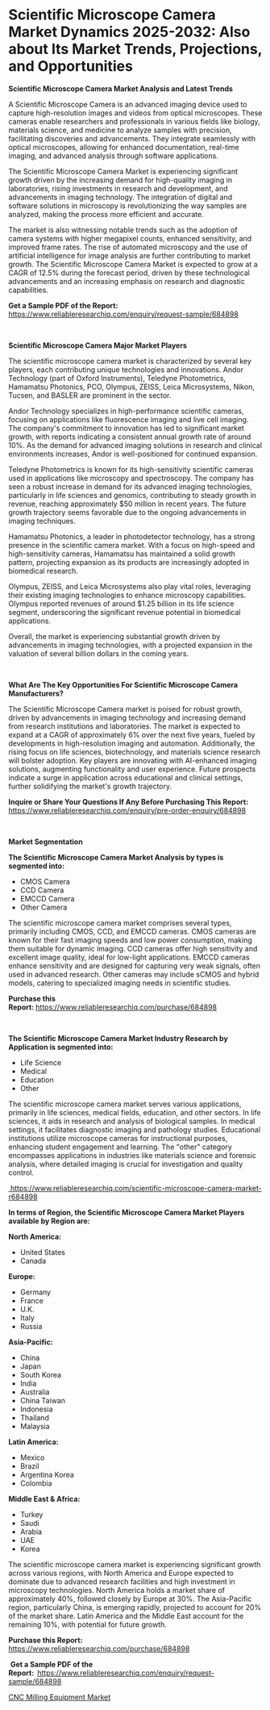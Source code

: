 <p><h1>Scientific Microscope Camera Market Dynamics 2025-2032: Also about Its Market Trends, Projections, and Opportunities</h1></p><p><strong>Scientific Microscope Camera Market Analysis and Latest Trends</strong></p>
<p><p>A Scientific Microscope Camera is an advanced imaging device used to capture high-resolution images and videos from optical microscopes. These cameras enable researchers and professionals in various fields like biology, materials science, and medicine to analyze samples with precision, facilitating discoveries and advancements. They integrate seamlessly with optical microscopes, allowing for enhanced documentation, real-time imaging, and advanced analysis through software applications.</p><p>The Scientific Microscope Camera Market is experiencing significant growth driven by the increasing demand for high-quality imaging in laboratories, rising investments in research and development, and advancements in imaging technology. The integration of digital and software solutions in microscopy is revolutionizing the way samples are analyzed, making the process more efficient and accurate.</p><p>The market is also witnessing notable trends such as the adoption of camera systems with higher megapixel counts, enhanced sensitivity, and improved frame rates. The rise of automated microscopy and the use of artificial intelligence for image analysis are further contributing to market growth. The Scientific Microscope Camera Market is expected to grow at a CAGR of 12.5% during the forecast period, driven by these technological advancements and an increasing emphasis on research and diagnostic capabilities.</p></p>
<p><strong>Get a Sample PDF of the Report:&nbsp;</strong> <a href="https://www.reliableresearchiq.com/enquiry/request-sample/684898?utm_campaign=3066&utm_medium=2&utm_source=Github&utm_content=ia&utm_term=11042025&utm_id=scientific-microscope-camera">https://www.reliableresearchiq.com/enquiry/request-sample/684898</a></p>
<p>&nbsp;</p>
<p><strong>Scientific Microscope Camera Major Market Players</strong></p>
<p><p>The scientific microscope camera market is characterized by several key players, each contributing unique technologies and innovations. Andor Technology (part of Oxford Instruments), Teledyne Photometrics, Hamamatsu Photonics, PCO, Olympus, ZEISS, Leica Microsystems, Nikon, Tucsen, and BASLER are prominent in the sector.</p><p>Andor Technology specializes in high-performance scientific cameras, focusing on applications like fluorescence imaging and live cell imaging. The company's commitment to innovation has led to significant market growth, with reports indicating a consistent annual growth rate of around 10%. As the demand for advanced imaging solutions in research and clinical environments increases, Andor is well-positioned for continued expansion.</p><p>Teledyne Photometrics is known for its high-sensitivity scientific cameras used in applications like microscopy and spectroscopy. The company has seen a robust increase in demand for its advanced imaging technologies, particularly in life sciences and genomics, contributing to steady growth in revenue, reaching approximately $50 million in recent years. The future growth trajectory seems favorable due to the ongoing advancements in imaging techniques.</p><p>Hamamatsu Photonics, a leader in photodetector technology, has a strong presence in the scientific camera market. With a focus on high-speed and high-sensitivity cameras, Hamamatsu has maintained a solid growth pattern, projecting expansion as its products are increasingly adopted in biomedical research.</p><p>Olympus, ZEISS, and Leica Microsystems also play vital roles, leveraging their existing imaging technologies to enhance microscopy capabilities. Olympus reported revenues of around $1.25 billion in its life science segment, underscoring the significant revenue potential in biomedical applications.</p><p>Overall, the market is experiencing substantial growth driven by advancements in imaging technologies, with a projected expansion in the valuation of several billion dollars in the coming years.</p></p>
<p>&nbsp;</p>
<p><strong>What Are The Key Opportunities For Scientific Microscope Camera Manufacturers?</strong></p>
<p><p>The Scientific Microscope Camera market is poised for robust growth, driven by advancements in imaging technology and increasing demand from research institutions and laboratories. The market is expected to expand at a CAGR of approximately 6% over the next five years, fueled by developments in high-resolution imaging and automation. Additionally, the rising focus on life sciences, biotechnology, and materials science research will bolster adoption. Key players are innovating with AI-enhanced imaging solutions, augmenting functionality and user experience. Future prospects indicate a surge in application across educational and clinical settings, further solidifying the market's growth trajectory.</p></p>
<p><strong>Inquire or Share Your Questions If Any Before Purchasing This Report:</strong> <a href="https://www.reliableresearchiq.com/enquiry/pre-order-enquiry/684898?utm_campaign=3066&utm_medium=2&utm_source=Github&utm_content=ia&utm_term=11042025&utm_id=scientific-microscope-camera">https://www.reliableresearchiq.com/enquiry/pre-order-enquiry/684898</a></p>
<p>&nbsp;</p>
<p><strong>Market Segmentation</strong></p>
<p><strong>The Scientific Microscope Camera Market Analysis by types is segmented into:</strong></p>
<p><ul><li>CMOS Camera</li><li>CCD Camera</li><li>EMCCD Camera</li><li>Other Camera</li></ul></p>
<p><p>The scientific microscope camera market comprises several types, primarily including CMOS, CCD, and EMCCD cameras. CMOS cameras are known for their fast imaging speeds and low power consumption, making them suitable for dynamic imaging. CCD cameras offer high sensitivity and excellent image quality, ideal for low-light applications. EMCCD cameras enhance sensitivity and are designed for capturing very weak signals, often used in advanced research. Other cameras may include sCMOS and hybrid models, catering to specialized imaging needs in scientific studies.</p></p>
<p><strong>Purchase this Report:&nbsp;</strong><a href="https://www.reliableresearchiq.com/purchase/684898?utm_campaign=3066&utm_medium=2&utm_source=Github&utm_content=ia&utm_term=11042025&utm_id=scientific-microscope-camera">https://www.reliableresearchiq.com/purchase/684898</a></p>
<p>&nbsp;</p>
<p><strong>The Scientific Microscope Camera Market Industry Research by Application is segmented into:</strong></p>
<p><ul><li>Life Science</li><li>Medical</li><li>Education</li><li>Other</li></ul></p>
<p><p>The scientific microscope camera market serves various applications, primarily in life sciences, medical fields, education, and other sectors. In life sciences, it aids in research and analysis of biological samples. In medical settings, it facilitates diagnostic imaging and pathology studies. Educational institutions utilize microscope cameras for instructional purposes, enhancing student engagement and learning. The "other" category encompasses applications in industries like materials science and forensic analysis, where detailed imaging is crucial for investigation and quality control.</p></p>
<p><a href="https://www.reliableresearchiq.com/scientific-microscope-camera-market-r684898?utm_campaign=3066&utm_medium=2&utm_source=Github&utm_content=ia&utm_term=11042025&utm_id=scientific-microscope-camera">&nbsp;https://www.reliableresearchiq.com/scientific-microscope-camera-market-r684898</a></p>
<p><strong>In terms of Region, the Scientific Microscope Camera Market Players available by Region are:</strong></p>
<p>
    <p> <strong> North America: </strong>
        <ul>
            <li>United States</li>
            <li>Canada</li>
        </ul>
        </p> 
    <p> <strong> Europe: </strong>
        <ul>
            <li>Germany</li>
            <li>France</li>
            <li>U.K.</li>
            <li>Italy</li>
            <li>Russia</li>
        </ul>
        </p> 
    <p> <strong> Asia-Pacific: </strong>
        <ul>
            <li>China</li>
            <li>Japan</li>
            <li>South Korea</li>
            <li>India</li>
            <li>Australia</li>
            <li>China Taiwan</li>
            <li>Indonesia</li>
            <li>Thailand</li>
            <li>Malaysia</li>
        </ul>
        </p> 
    <p> <strong> Latin America: </strong>
        <ul>
            <li>Mexico</li>
            <li>Brazil</li>
            <li>Argentina Korea</li>
            <li>Colombia</li>
        </ul>
        </p> 
    <p> <strong> Middle East & Africa: </strong>
        <ul>
            <li>Turkey</li>
            <li>Saudi</li>
            <li>Arabia</li>
            <li>UAE</li>
            <li>Korea</li>
        </ul>
    </p>
    </p>
<p><p>The scientific microscope camera market is experiencing significant growth across various regions, with North America and Europe expected to dominate due to advanced research facilities and high investment in microscopy technologies. North America holds a market share of approximately 40%, followed closely by Europe at 30%. The Asia-Pacific region, particularly China, is emerging rapidly, projected to account for 20% of the market share. Latin America and the Middle East account for the remaining 10%, with potential for future growth.</p></p>
<p><strong>Purchase this Report: </strong><a href="https://www.reliableresearchiq.com/purchase/684898?utm_campaign=3066&utm_medium=2&utm_source=Github&utm_content=ia&utm_term=11042025&utm_id=scientific-microscope-camera">https://www.reliableresearchiq.com/purchase/684898</a></p>
<p>&nbsp;<strong>Get a Sample PDF of the Report:&nbsp;&nbsp;</strong><a href="https://www.reliableresearchiq.com/enquiry/request-sample/684898?utm_campaign=3066&utm_medium=2&utm_source=Github&utm_content=ia&utm_term=11042025&utm_id=scientific-microscope-camera">https://www.reliableresearchiq.com/enquiry/request-sample/684898</a></p>
<p><strong></strong></p>
<p><p><a href="https://github.com/kbollin866/Market-Research-Report-List-1/blob/main/cnc-milling-equipment-market.md?utm_campaign=3066&utm_medium=2&utm_source=Github&utm_content=ia&utm_term=11042025&utm_id=scientific-microscope-camera">CNC Milling Equipment Market</a></p></p>